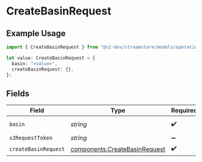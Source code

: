 # CreateBasinRequest

## Example Usage

```typescript
import { CreateBasinRequest } from "@s2-dev/streamstore/models/operations";

let value: CreateBasinRequest = {
  basin: "<value>",
  createBasinRequest: {},
};
```

## Fields

| Field                                                                          | Type                                                                           | Required                                                                       | Description                                                                    |
| ------------------------------------------------------------------------------ | ------------------------------------------------------------------------------ | ------------------------------------------------------------------------------ | ------------------------------------------------------------------------------ |
| `basin`                                                                        | *string*                                                                       | :heavy_check_mark:                                                             | Name of the basin.                                                             |
| `s2RequestToken`                                                               | *string*                                                                       | :heavy_minus_sign:                                                             | N/A                                                                            |
| `createBasinRequest`                                                           | [components.CreateBasinRequest](../../models/components/createbasinrequest.md) | :heavy_check_mark:                                                             | N/A                                                                            |